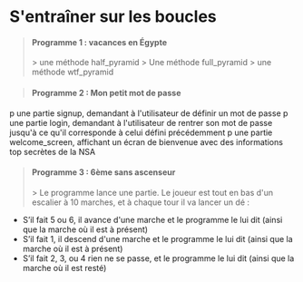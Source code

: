 <h1> S'entraîner sur les boucles</h1>

> <h4>Programme 1 : vacances en Égypte</h4>
>> une méthode half_pyramid
>> Une méthode full_pyramid 
>>  une méthode wtf_pyramid

> <h4>Programme 2 : Mon petit mot de passe</h4>
p une partie signup, demandant à l'utilisateur de définir un mot de passe
p une partie login, demandant à l'utilisateur de rentrer son mot de passe jusqu'à ce qu'il corresponde à celui défini précédemment
p une partie welcome_screen, affichant un écran de bienvenue avec des informations top secrètes de la NSA

> <h4>Programme 3 : 6ème sans ascenseur</h4>
>> Le programme lance une partie. Le joueur est tout en bas d'un escalier à 10 marches, et à chaque tour il va lancer un dé :
<ul>
<li> S’il fait 5 ou 6, il avance d'une marche et le programme le lui dit (ainsi que la marche où il est à présent)</li>
<li> S’il fait 1, il descend d'une marche et le programme le lui dit (ainsi que la marche où il est à présent)</li>
<li>  S’il fait 2, 3, ou 4 rien ne se passe, et le programme le lui dit (ainsi que la marche où il est resté)</li>
</ul>
   

